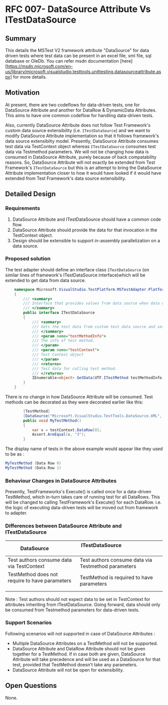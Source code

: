 # RFC 007- DataSource Attribute Vs ITestDataSource

## Summary
This details the MSTest V2 framework attribute "DataSource" for data driven tests where test data can be present in an excel file, xml file, sql database or OleDb. You can refer msdn documentation [here][https://msdn.microsoft.com/en-us/library/microsoft.visualstudio.testtools.unittesting.datasourceattribute.aspx] for more details.

## Motivation
At present, there are two codeflows for data-driven tests, one for DataSource Attribute and another for DataRow & DynamicData Attributes. This aims to have one common codeflow for handling data-driven tests.

Also, currently DataSource Attribute does not follow Test Framework's custom data source extensibility (i.e. `ITestDataSource`) and we want to modify DataSource Attribute implementation so that it follows framework's data source extensibilty model. Presently, DataSource Attribute consumes test data via TestContext object whereas `ITestDataSource` consumes test data via Testmethod parameters. We will not be changing how data is consumed in DataSource Attribute, purely because of back compatability reasons. So, DataSource Attribute will not exactly be extended from Test Framework's `ITestDataSource` but this is an attempt to bring the DataSource Attribute implementation closer to how it would have looked if it would have extended from Test Framework's data source extensibility.

## Detailed Design

### Requirements
1. DataSource Attribute and ITestDataSource should have a common code flow.
2. DataSource Attribute should provide the data for that invocation in the TestContext object.
3. Design should be extensible to support in-assembly parallelization on a data source.

### Proposed solution
The test adapter should define an interface class `ITestDataSource` (on similar lines of framework's ITestDataSource interface)which will be extended to get data from data source.
```csharp
	namespace Microsoft.VisualStudio.TestPlatform.MSTestAdapter.PlatformServices.Interface
	{
		/// <summary>
		/// Interface that provides values from data source when data driven tests are run.
		/// </summary>
		public interface ITestDataSource
		{
			/// <summary>
			/// Gets the test data from custom test data source and sets dbconnection in testContext object.
			/// </summary>
			/// <param name="testMethodInfo">
			/// The info of test method.
			/// </param>
			/// <param name="testContext">
			/// Test Context object
			/// </param>
			/// <returns>
			/// Test data for calling test method.
			/// </returns>
			IEnumerable<object> GetData(UTF.ITestMethod testMethodInfo, ITestContext testContext);
		}
	}
``` 
There is no change in how DataSource Attribute will be consumed. Test methods can be decorated as they were decorated earlier like this:
```csharp
        [TestMethod]
        [DataSource("Microsoft.VisualStudio.TestTools.DataSource.XML", "MyFile.xml", "MyTable", DataAccessMethod.Sequential)]
        public void MyTestMethod()  
        {
            var v = testContext.DataRow[0];
            Assert.AreEqual(v, "3");
        }
```

The display name of tests in the above example would appear like they used to be as :
```csharp
MyTestMethod (Data Row 0)
MyTestMethod (Data Row 1)
```
### Behaviour Changes in DataSource Attributes
Presently, TestFrameworks's Execute() is called once for a data-driven TestMethod, which in-turn takes care of running test for all DataRows. This will be changed to calling TestFramework's Execute() for each DataRow. i.e. the logic of executing data-driven tests will be moved out from framework to adapter.

### Differences between DataSource Attribute and ITestDataSource
| DataSource                                        | ITestDataSource                                        |
|---------------------------------------------------|--------------------------------------------------------|
| Test authors consume data via TestContext         | Test authors consume data via Testmethod parameters    |
| TestMethod does not require to have parameters    | TestMethod is required to have parameters              |

Note :
Test authors should not expect data to be set in TestContext for attributes inheriting from ITestDataSource. Going forward, data should only be consumed from Testmethod parameters for data-driven tests. 

### Support Scenarios
Following scenarios will not supported in case of DataSource Attributes :

* Multiple DataSource Attributes on a TestMethod will not be supported.
* DataSource Attribute and DataRow Attribute should not be given together for a TestMethod. If in case both are given, DataSource Attribute will take precedence and will be used as a DataSource for that test, provided that TestMethod doesn't take any parameters.
* DataSource Attribute will not be open for extensibility.

## Open Questions
None.  
